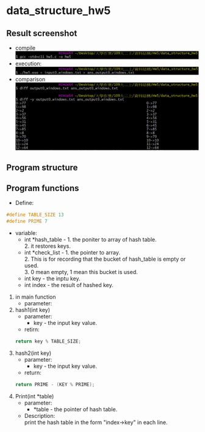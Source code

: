 # data_structure_hw5
## Result screenshot
* compile
![image](https://github.com/ShawnLu31/data_structure_hw5/blob/main/compile.JPG)
* execution:
![image](https://github.com/ShawnLu31/data_structure_hw5/blob/main/execution.JPG)
* comparison
![image](https://github.com/ShawnLu31/data_structure_hw5/blob/main/diff.JPG)
## Program structure
## Program functions
* Define:  
```c
#define TABLE_SIZE 13  
#define PRIME 7
```
* variable:
   * int *hash_table - 1. the poniter to array of hash table.  
                       2. it restores keys.
   * int *check_list - 1. the pointer to array.  
                       2. This is for recording that the bucket of hash_table is empty or used.  
                       3. 0 mean empty, 1 mean this bucket is used.  
   * int key - the inptu key.
   * int index - the result of hashed key.
   

1. in main function
   * parameter:
2. hash1(int key)
   * parameter:
      * key - the input key value.
   * retirn:  
    ```c
    return key % TABLE_SIZE;
    ```
3. hash2(int key)
   * parameter:
      * key - the input key value.
   * return:  
    ```c
    return PRIME - (KEY % PRIME);
    ```
4. Print(int *table)
   * parameter:
      * *table - the pointer of hash table.
   * Description:  
    print the hash table in the form "index->key" in each line.
